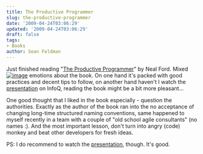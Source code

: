 ```yaml
---
title: The Productive Programmer
slug: the-productive-programmer
date: '2009-04-24T03:06:29'
updated: '2009-04-24T03:06:29'
draft: false
tags:
- Books
author: Sean Feldman
---
```



Just finished reading "[The Productive Programmer](http://www.amazon.ca/Productive-Programmer-David-Bock/dp/0596519788)" by Neal Ford. Mixed [![image](https://aspblogs.blob.core.windows.net/media/sfeldman/WindowsLiveWriter/TheProductiveProgrammer_12931/image_thumb.png)](https://aspblogs.blob.core.windows.net/media/sfeldman/WindowsLiveWriter/TheProductiveProgrammer_12931/image_2.png) emotions about the book. On one hand it's packed with good practices and decent tips to follow, on another hand haven't I watch the [presentation](http://www.infoq.com/presentations/10-Ways-to-Better-Code-Neal-Ford) on InfoQ, reading the book might be a bit more pleasant...

One good thought that I liked in the book especially - question the authorities. Exactly as the author of the book ran into the no acceptance of changing long-time structured naming conventions, same happened to myself recently in a team with a couple of "old school agile consultants" (no names :). And the most important lesson, don't turn into angry (code) monkey and beat other developers for fresh ideas.

PS: I do recommend to watch the [presentation](http://www.infoq.com/presentations/10-Ways-to-Better-Code-Neal-Ford), though. It's good.


